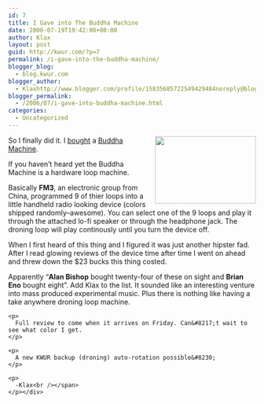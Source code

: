 ```yaml
---
id: 7
title: I Gave into The Buddha Machine
date: 2006-07-19T19:42:00+00:00
author: Klax
layout: post
guid: http://kwur.com/?p=7
permalink: /i-gave-into-the-buddha-machine/
blogger_blog:
  - blog.kwur.com
blogger_author:
  - Klaxhttp://www.blogger.com/profile/15835685722549429484noreply@blogger.com
blogger_permalink:
  - /2006/07/i-gave-into-buddha-machine.html
categories:
  - Uncategorized
---
```

<div class="pf-content">
  <p>
    <a onblur="try {parent.deselectBloggerImageGracefully();} catch(e) {}" href="http://www.kk.org/cooltools/archives/buddha1.jpg"><img style="margin: 0pt 0pt 10px 10px; float: right; cursor: pointer; width: 205px; height: 137px;" src="http://www.kk.org/cooltools/archives/buddha1.jpg" alt="" border="0" /></a>So I finally did it. I <a href="http://www.forcedexposure.com/artists/fm3.html">bought</a> a <a href="http://www.fm3.com.cn/buddhamachine.htm">Buddha Machine</a>.
  </p>
  
  <p>
    If you haven&#8217;t heard yet the Buddha Machine is a hardware loop machine.
  </p>
  
  <p>
    Basically <span style="font-weight: bold;">FM3</span>, an electronic group from China, programmed 9 of thier loops into a little handheld radio looking device (colors shipped randomly&#8211;awesome). You can select one of the 9 loops and play it through the attached lo-fi speaker or through the headphone jack. The droning loop will play continously until you turn the device off.
  </p>
  
  <p>
    When I first heard of this thing and I figured it was just another hipster fad. After I read glowing reviews of the device time after time I went on ahead and threw down the $23 bucks this thing costed.
  </p>
  
  <p>
    Apparently <span class="desc">&#8220;<span style="font-weight: bold;">Alan Bishop</span> bought twenty-four of these on sight and <span style="font-weight: bold;">Brian Eno</span> bought eight&#8221;. Add Klax to the list. It sounded like an interesting venture into mass produced experimental music. Plus there is nothing like having a take anywhere droning loop machine.</p> 
    
    <p>
      Full review to come when it arrives on Friday. Can&#8217;t wait to see what color I get.
    </p>
    
    <p>
      A new KWUR backup (droning) auto-rotation possible&#8230;
    </p>
    
    <p>
      -Klax<br /></span>
    </p></div>
